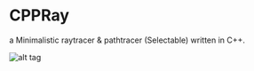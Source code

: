 CPPRay
====

a Minimalistic raytracer & pathtracer (Selectable) written in C++.

![alt tag](https://raw.githubusercontent.com/Harha/CPPRay/master/cppray.png)